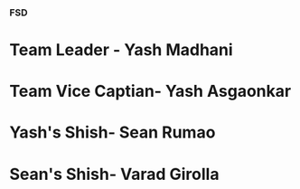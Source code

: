 ### FSD


# Team Leader - Yash Madhani 
# Team Vice Captian- Yash Asgaonkar
# Yash's Shish- Sean Rumao
# Sean's Shish- Varad Girolla

